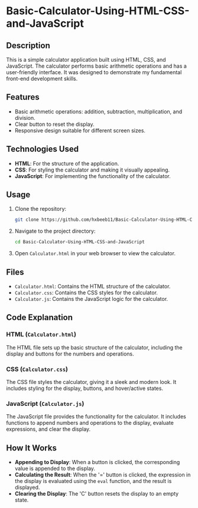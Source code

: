 # Basic-Calculator-Using-HTML-CSS-and-JavaScript

## Description

This is a simple calculator application built using HTML, CSS, and JavaScript. The calculator performs basic arithmetic operations and has a user-friendly interface. It was designed to demonstrate my fundamental front-end development skills.

## Features

- Basic arithmetic operations: addition, subtraction, multiplication, and division.
- Clear button to reset the display.
- Responsive design suitable for different screen sizes.

## Technologies Used

- **HTML**: For the structure of the application.
- **CSS**: For styling the calculator and making it visually appealing.
- **JavaScript**: For implementing the functionality of the calculator.

## Usage

1. Clone the repository:

    ```bash
    git clone https://github.com/hxbeeb11/Basic-Calculator-Using-HTML-CSS-and-JavaScript.git
    ```

2. Navigate to the project directory:

    ```bash
    cd Basic-Calculator-Using-HTML-CSS-and-JavaScript
    ```

3. Open `Calculator.html` in your web browser to view the calculator.

## Files

- `Calculator.html`: Contains the HTML structure of the calculator.
- `Calculator.css`: Contains the CSS styles for the calculator.
- `Calculator.js`: Contains the JavaScript logic for the calculator.

## Code Explanation

### HTML (`Calculator.html`)

The HTML file sets up the basic structure of the calculator, including the display and buttons for the numbers and operations.

### CSS (`Calculator.css`)

The CSS file styles the calculator, giving it a sleek and modern look. It includes styling for the display, buttons, and hover/active states.

### JavaScript (`Calculator.js`)

The JavaScript file provides the functionality for the calculator. It includes functions to append numbers and operations to the display, evaluate expressions, and clear the display.

## How It Works

- **Appending to Display**: When a button is clicked, the corresponding value is appended to the display.
- **Calculating the Result**: When the '=' button is clicked, the expression in the display is evaluated using the `eval` function, and the result is displayed.
- **Clearing the Display**: The 'C' button resets the display to an empty state.
